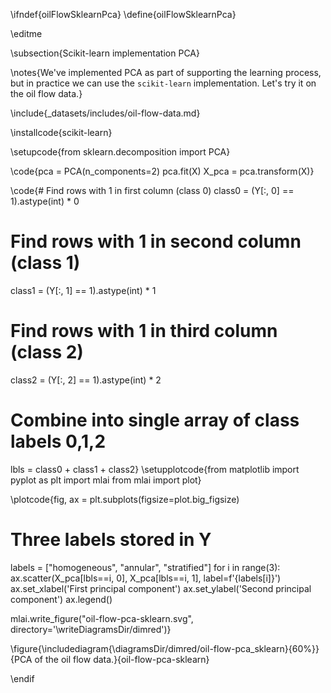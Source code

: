 \ifndef{oilFlowSklearnPca}
\define{oilFlowSklearnPca}

\editme

\subsection{Scikit-learn implementation PCA}

\notes{We've implemented PCA as part of supporting the learning process, but in practice we can use the `scikit-learn` implementation. Let's try it on the oil flow data.}




\include{_datasets/includes/oil-flow-data.md}


\installcode{scikit-learn}

\setupcode{from sklearn.decomposition import PCA}

\code{pca = PCA(n_components=2)
pca.fit(X)
X_pca = pca.transform(X)}

\code{# Find rows with 1 in first column (class 0)
class0 = (Y[:, 0] == 1).astype(int) * 0
# Find rows with 1 in second column (class 1) 
class1 = (Y[:, 1] == 1).astype(int) * 1
# Find rows with 1 in third column (class 2)
class2 = (Y[:, 2] == 1).astype(int) * 2
# Combine into single array of class labels 0,1,2
lbls = class0 + class1 + class2}
\setupplotcode{from matplotlib import pyplot as plt
import mlai
from mlai import plot}

\plotcode{fig, ax = plt.subplots(figsize=plot.big_figsize)
# Three labels stored in Y
labels = ["homogeneous", "annular", "stratified"]
for i in range(3):
    ax.scatter(X_pca[lbls==i, 0], X_pca[lbls==i, 1], label=f'{labels[i]}')
ax.set_xlabel('First principal component')
ax.set_ylabel('Second principal component')
ax.legend()

mlai.write_figure("oil-flow-pca-sklearn.svg", directory='\writeDiagramsDir/dimred')}

\figure{\includediagram{\diagramsDir/dimred/oil-flow-pca_sklearn}{60%}}{PCA of the oil flow data.}{oil-flow-pca-sklearn}

\endif
